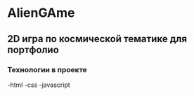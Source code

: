 # AlienGAme

## 2D игра по космической тематике для портфолио

### Технологии в проекте 
 -html
 -css
 -javascript
